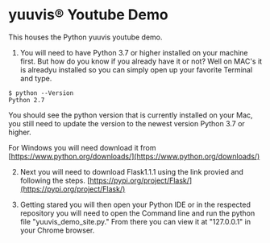 # yuuvis® Youtube Demo


This houses the Python yuuvis youtube demo.  

1. You will need to have Python 3.7 or higher installed on your machine first. But how do you know if you already have it or not? Well on MAC's it is alreadyu installed so you can simply open up your favorite Terminal and type.
```
$ python --Version
Python 2.7 
```
You should see the python version that is currently installed on your Mac, you still need to update the version to the newest version Python 3.7 or higher.

For Windows you will need download it from [https://www.python.org/downloads/](https://www.python.org/downloads/)

2. Next you will need to download Flask1.1.1 using the link provied and following the steps.  [https://pypi.org/project/Flask/](https://pypi.org/project/Flask/)

3. Getting stared you will then open your Python IDE or in the respected repository you will need to open the Command line and run the python file "yuuvis_demo_site.py." From there you can view it at "127.0.0.1" in your Chrome browser. 



